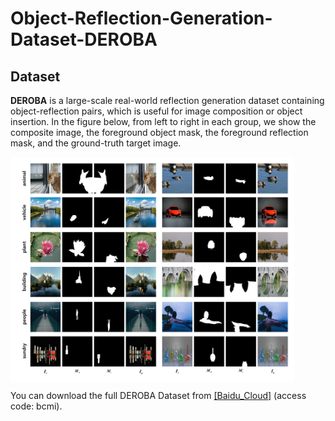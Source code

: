 # Object-Reflection-Generation-Dataset-DEROBA


## Dataset

**DEROBA** is a large-scale real-world reflection generation dataset containing object-reflection pairs, which is useful for image composition or object insertion. In the figure below, from left to right in each group, we show the composite image, the foreground object mask, the foreground reflection mask, and the ground-truth target image.  


<img src='dataset_example.jpg' align="center" width=90%>

You can download the full DEROBA Dataset from [[Baidu_Cloud]](https://pan.baidu.com/s/1g0cKTWPpun_oQSbO2IjSzQ?pwd=bcmi) (access code: bcmi).
